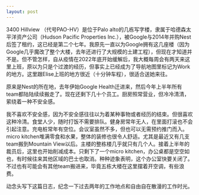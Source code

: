 ```yaml
---
layout: post
---
```


3400 Hillview （代号PAO-HV）是位于Palo alto的几栋写字楼，隶属于哈德森太平洋资产公司（Hudson Pacific Properties Inc.），被Google与2014年并购Nest后签了租约，这已经是第二个七年。我原先一直以为Google拥有这几座楼（因为Google几乎魔改了整个大楼，去年还进行了大规模的土建工程），但现在才知道并不是。但不管怎样，自从疫情在2022年底开始缓解后，我大概每周会有两天来这里上班，原以为只是个过渡的经历，但事实上已经成为了导航地图里标记为Work的地方。这里跟Elise上班的地方很近（十分钟车程），很适合送她来往。

原来是Nest的所在地，去年伊始Google Health迁进来，然后今年上半年所有team都陆陆续续搬走了。现在还剩下几十个员工。厨房照常营业，但冷冷清清，萦绕着一种不安全感。

我不喜欢不安全感，因为不安全感往往以为着某种事物或者经历的结束。但很喜欢这种冷清。食堂人少，随时打饭不需要排队。健身房常年无人，在里面打滚也不会引起注意。充电桩常年有空位。会议室虽然不多，但也可以无需预约推门而入。micro kitchen堆满零食和水果，整体的装修也很令人舒适。尤其是最近又有几支team搬到Mountain View以后。主楼的整栋楼几乎就只有几个人。接着上半年的裁员后，这里也开始削减成本。只剩下了一个micro kitchen，办公桌都是空空如也，有时候往来其他区域的巴士也取消。种种迹象表明，这个办公室快要关闭了。不过也有可能会有其他team搬进来，毕竟五栋大楼在这里摆着开空调，有些浪费。

动念头写下这篇日志，纪念一下过去两年的工作地点和自由自在散漫的工作时光。